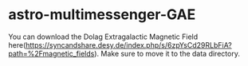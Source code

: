 # astro-multimessenger-GAE

You can download the Dolag Extragalactic Magnetic Field here(https://syncandshare.desy.de/index.php/s/6zpYsCd29RLbFiA?path=%2Fmagnetic_fields).
Make sure to move it to the data directory.
